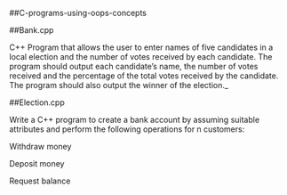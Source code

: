 ##C-programs-using-oops-concepts


##Bank.cpp


C++ Program that allows the user to enter names of five candidates in a local election and the number of votes received by each candidate. The program should output each candidate’s name, the number of votes received and the percentage of the total votes received by the candidate. The program should also output the winner of the election._

##Election.cpp


Write a C++ program to create a bank account by assuming suitable attributes and perform the following operations for n customers:

Withdraw money

Deposit money

Request balance
